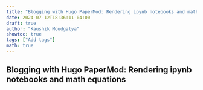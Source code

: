 ```yaml
---
title: "Blogging with Hugo PaperMod: Rendering ipynb notebooks and math equations"
date: 2024-07-12T18:36:11-04:00
draft: true
author: "Kaushik Moudgalya"
showtoc: true
tags: ["Add tags"]
math: true
---
```


## Blogging with Hugo PaperMod: Rendering ipynb notebooks and math equations